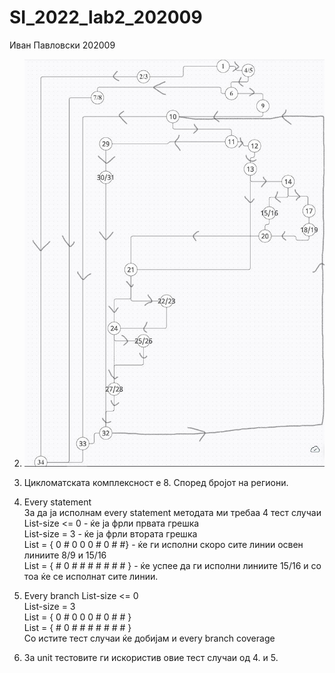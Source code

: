 # SI_2022_lab2_202009

Иван Павловски 202009

2. 
    ![alt text](./src/main/resources/SIlab2-CFG.jpg)

3. 
    Цикломатската комплексност е 8.
    Според бројот на региони.
4. Every statement  
    За да ја исполнам every statement методата ми требаа 4 тест случаи  
    List-size <= 0 - ќе ја фрли првата грешка  
    List-size = 3 - ќе ја фрли втората грешка    
    List = { 0 # 0 0 0 # 0 # #} - ќе ги исполни скоро сите линии освен линиите 8/9 и 15/16  
    List = { # 0 # # # # # # # } - ќе успее да ги исполни линиите 15/16 и со тоа ќе се исполнат сите линии.  
5. Every branch
    List-size <= 0  
    List-size = 3  
    List = { 0 # 0 0 0 # 0 # # }  
    List = { # 0 # # # # # # # }  
    Со истите тест случаи ќе добијам и every branch coverage
6. За unit тестовите ги искористив овие тест случаи од 4. и 5.  
    
